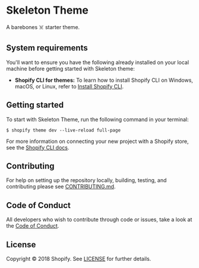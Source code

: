 # Skeleton Theme

A barebones ☠️ starter theme.

## System requirements

You'll want to ensure you have the following already installed on your local machine before getting started with Skeleton theme:

- **Shopify CLI for themes:** To learn how to install Shopify CLI on Windows, macOS, or Linux, refer to [Install Shopify CLI](https://shopify.dev/docs/themes/tools/cli/install).

## Getting started

To start with Skeleton Theme, run the following command in your terminal:

```
$ shopify theme dev --live-reload full-page
```

For more information on connecting your new project with a Shopify store, see the [Shopify CLI docs](https://shopify.dev/docs/themes/getting-started/create#step-3-start-a-local-development-server).

## Contributing

For help on setting up the repository locally, building, testing, and contributing
please see [CONTRIBUTING.md](https://github.com/Shopify/skeleton-theme/blob/master/CONTRIBUTING.md).

## Code of Conduct

All developers who wish to contribute through code or issues, take a look at the
[Code of Conduct](https://github.com/Shopify/skeleton-theme/blob/master/CODE_OF_CONDUCT.md).

## License

Copyright © 2018 Shopify. See [LICENSE](https://github.com/Shopify/skeleton-theme/blob/master/LICENSE) for further details.
